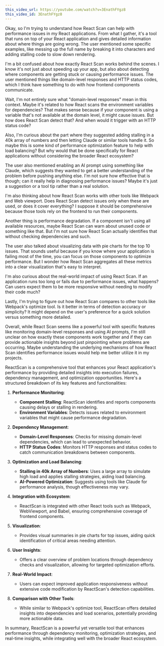 ```yaml
---
this_video_url: https://youtube.com/watch?v=3EnathFYgz8
this_video_id: 3EnathFYgz8
---
```

<think>
Okay, so I'm trying to understand how React Scan can help with performance issues in my React applications. From what I gather, it's a tool that runs on top of your React application and gives detailed information about where things are going wrong. The user mentioned some specific examples, like messing up the full name by breaking it into characters and adding stalling code to slow down rendering.

I'm a bit confused about how exactly React Scan works behind the scenes. I know it's not just about speeding up your app, but also about detecting where components are getting stuck or causing performance issues. The user mentioned things like domain-level responses and HTTP status codes, which I think have something to do with how frontend components communicate.

Wait, I'm not entirely sure what "domain-level responses" mean in this context. Maybe it's related to how React scans the environment variables for dependencies? That makes sense because if your component is using a variable that's not available at the domain level, it might cause issues. But how does React Scan detect that? And when would it trigger with an HTTP status code?

Also, I'm curious about the part where they suggested adding stalling in a 40k array of numbers and then letting Claude or similar tools handle it. So maybe this is some kind of performance optimization feature to help with load balancing? But why would that be done specifically for React applications without considering the broader React ecosystem?

The user also mentioned enabling an AI prompt using something like Claude, which suggests they wanted to get a better understanding of the problem before pushing anything else. I'm not sure how effective that is though; can it really help in diagnosing performance issues? Maybe it's just a suggestion or a tool tip rather than a real solution.

I'm also thinking about how React Scan works with other tools like Webpack and Web viewport. Does React Scan detect issues only when these are used, or does it cover everything? I suppose it should be comprehensive because those tools rely on the frontend to run their components.

Another thing is performance degradation. If a component isn't using all available resources, maybe React Scan can warn about unused code or something like that. But I'm not sure how React Scan actually identifies that without checking dependencies and such.

The user also talked about visualizing data with pie charts for the top 10 issues. That sounds useful because if you know where your application is failing most of the time, you can focus on those components to optimize performance. But I wonder how React Scan aggregates all these metrics into a clear visualization that's easy to interpret.

I'm also curious about the real-world impact of using React Scan. If an application runs too long or fails due to performance issues, what happens? Can users expect them to be more responsive without needing to modify their code much?

Lastly, I'm trying to figure out how React Scan compares to other tools like Webpack's optimize tool. Is it better in terms of detection accuracy or simplicity? It might depend on the user's preference for a quick solution versus something more detailed.

Overall, while React Scan seems like a powerful tool with specific features like monitoring domain-level responses and using AI prompts, I'm still unclear on how exactly these components work together and if they can provide actionable insights beyond just pinpointing where problems are occurring. Maybe understanding the underlying mechanisms of how React Scan identifies performance issues would help me better utilize it in my projects.
</think>

ReactScan is a comprehensive tool that enhances your React application's performance by providing detailed insights into execution failures, dependency management, and optimization opportunities. Here's a structured breakdown of its key features and functionalities:

1. **Performance Monitoring**:
   - **Component Stalling**: ReactScan identifies and reports components causing delays or stalling in rendering.
   - **Environment Variables**: Detects issues related to environment variables that might cause performance degradation.

2. **Dependency Management**:
   - **Domain-Level Responses**: Checks for missing domain-level dependencies, which can lead to unexpected behavior.
   - **HTTP Status Codes**: Monitors HTTP responses and status codes to catch communication breakdowns between components.

3. **Optimization and Load Balancing**:
   - **Stalling in 40k Array of Numbers**: Uses a large array to simulate high load and applies stalling strategies, aiding load balancing.
   - **AI-Powered Optimization**: Suggests using tools like Claude for performance analysis, though effectiveness may vary.

4. **Integration with Ecosystem**:
   - ReactScan is integrated with other React tools such as Webpack, WebViewport, and Babel, ensuring comprehensive coverage of frontend components.

5. **Visualization**:
   - Provides visual summaries in pie charts for top issues, aiding quick identification of critical areas needing attention.

6. **User Insights**:
   - Offers a clear overview of problem locations through dependency checks and visualization, allowing for targeted optimization efforts.

7. **Real-World Impact**:
   - Users can expect improved application responsiveness without extensive code modification by ReactScan's detection capabilities.

8. **Comparison with Other Tools**:
   - While similar to Webpack's optimize tool, ReactScan offers detailed insights into dependencies and load scenarios, potentially providing more actionable data.

In summary, ReactScan is a powerful yet versatile tool that enhances performance through dependency monitoring, optimization strategies, and real-time insights, while integrating well with the broader React ecosystem.
